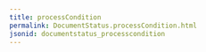 ```yaml
---
title: processCondition
permalink: DocumentStatus.processCondition.html
jsonid: documentstatus_processcondition
---
```

